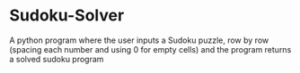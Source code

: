 # Sudoku-Solver
A python program where the user inputs a Sudoku puzzle, row by row (spacing each number and using 0 for empty cells) and the program returns a solved sudoku program
